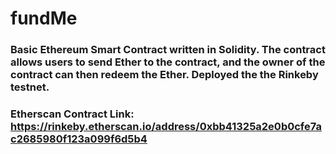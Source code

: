 # fundMe #
### Basic Ethereum Smart Contract written in Solidity. The contract allows users to send Ether to the contract, and the owner of the contract can then redeem the Ether. Deployed the the Rinkeby testnet. ###
### Etherscan Contract Link: https://rinkeby.etherscan.io/address/0xbb41325a2e0b0cfe7ac2685980f123a099f6d5b4 ###
